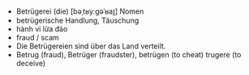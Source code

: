 
- Betrügerei (die)	[bəˌtʁyːɡəˈʁaɪ̯]	Nomen	
- betrügerische Handlung, Täuschung	
- hành vi lừa đảo
- fraud / scam
- Die Betrügereien sind über das Land verteilt.
- Betrug (fraud), Betrüger (fraudster), betrügen (to cheat)	trugere (to deceive)
